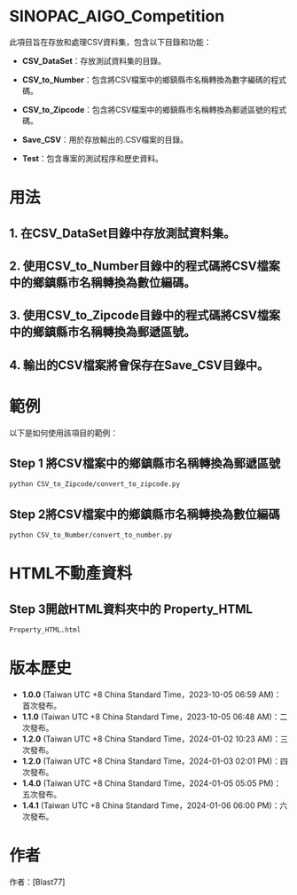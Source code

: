 # SINOPAC_AIGO_Competition
此項目旨在存放和處理CSV資料集，包含以下目錄和功能：

- **CSV_DataSet**：存放測試資料集的目錄。

- **CSV_to_Number**：包含將CSV檔案中的鄉鎮縣市名稱轉換為數字編碼的程式碼。

- **CSV_to_Zipcode**：包含將CSV檔案中的鄉鎮縣市名稱轉換為郵遞區號的程式碼。

- **Save_CSV**：用於存放輸出的.CSV檔案的目錄。

- **Test**：包含專案的測試程序和歷史資料。

# 用法
## 1. 在CSV_DataSet目錄中存放測試資料集。
## 2. 使用CSV_to_Number目錄中的程式碼將CSV檔案中的鄉鎮縣市名稱轉換為數位編碼。
## 3. 使用CSV_to_Zipcode目錄中的程式碼將CSV檔案中的鄉鎮縣市名稱轉換為郵遞區號。
## 4. 輸出的CSV檔案將會保存在Save_CSV目錄中。

# 範例
以下是如何使用該項目的範例：

## Step 1 將CSV檔案中的鄉鎮縣市名稱轉換為郵遞區號
```bash
python CSV_to_Zipcode/convert_to_zipcode.py
```
## Step 2將CSV檔案中的鄉鎮縣市名稱轉換為數位編碼
```bash
python CSV_to_Number/convert_to_number.py
```
# HTML不動產資料

## Step 3開啟HTML資料夾中的 Property_HTML
```bash
Property_HTML.html
```
# 版本歷史

- **1.0.0** (Taiwan UTC +8 China Standard Time，2023-10-05 06:59 AM)：首次發布。
- **1.1.0** (Taiwan UTC +8 China Standard Time，2023-10-05 06:48 AM)：二次發布。
- **1.2.0** (Taiwan UTC +8 China Standard Time，2024-01-02 10:23 AM)：三次發布。
- **1.2.0** (Taiwan UTC +8 China Standard Time，2024-01-03 02:01 PM)：四次發布。
- **1.4.0** (Taiwan UTC +8 China Standard Time，2024-01-05 05:05 PM)：五次發布。
- **1.4.1** (Taiwan UTC +8 China Standard Time，2024-01-06 06:00 PM)：六次發布。
# 作者
作者：[Blast77]
